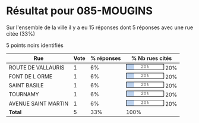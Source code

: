 # Résultat pour 085-MOUGINS

Sur l'ensemble de la ville il y a eu 15 réponses dont 5 réponses avec une rue citée (33%)

5 points noirs identifiés

| Rue | Vote | % réponses | % Nb rues cités|
|-----|------|------------|----------------|
| ROUTE DE VALLAURIS | 1 | 6% | <img src="../../img/bar_20.gif" />&nbsp;20%|
| FONT DE L ORME | 1 | 6% | <img src="../../img/bar_20.gif" />&nbsp;20%|
| SAINT BASILE | 1 | 6% | <img src="../../img/bar_20.gif" />&nbsp;20%|
| TOURNAMY | 1 | 6% | <img src="../../img/bar_20.gif" />&nbsp;20%|
| AVENUE SAINT MARTIN | 1 | 6% | <img src="../../img/bar_20.gif" />&nbsp;20%|
| **Total** | 5 | 33% | 100%|
